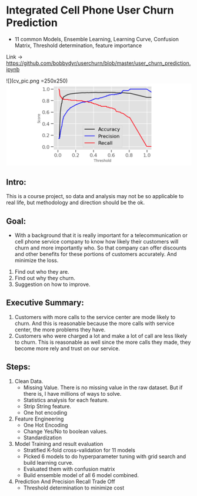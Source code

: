# Integrated Cell Phone User Churn Prediction

- 11 common Models, Ensemble Learning, Learning Curve, Confusion Matrix, Threshold determination, feature importance

Link -> https://github.com/bobbydyr/userchurn/blob/master/user_churn_prediction.ipynb

![](cv_pic.png =250x250)
![](threshold.png)
## Intro:
This is a course project, so data and analysis may not be so applicable to real life, but methodology and direction should be the ok. 

## Goal:

- With a background that it is really important for a telecommunication or cell phone service company to know how likely their customers will churn and more importantly who. So that company can offer discounts and other benefits for these portions of customers accurately. And minimize the loss.

1. Find out who they are.
2. Find out why they churn.
3. Suggestion on how to improve.


## Executive Summary:
1. Customers with more calls to the service center are mode likely to churn. And this is reasonable because the more calls with service center, the more problems they have.
2. Customers who were charged a lot and make a lot of call are less likely to churn. This is reasonable as well since the more calls they made, they become more rely and trust on our service.

## Steps:
1. Clean Data. 
    - Missing Value. There is no missing value in the raw dataset. But if there is,  I have millions of ways to solve.
    - Statistics analysis for each feature.
    - Strip String feature.
    - One hot encoding
2. Feature Engineering
    - One Hot Encoding
    - Change Yes/No to boolean values.
    - Standardization
3. Model Training and result evaluation
    - Stratified K-fold cross-validation for 11 models
    - Picked 6 models to do hyperparameter tuning with grid search and build learning curve.
    - Evaluated them with confusion matrix
    - Build ensemble model of all 6 model combined. 
4. Prediction And Precision Recall Trade Off
    - Threshold determination to minimize cost

